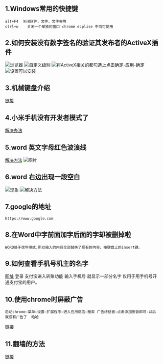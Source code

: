

## 1.Windows常用的快捷键

    alt+F4  关闭软件，文件，文件夹等
    ctrl+w    关闭一个单独的窗口 chrome ecplise 中均可使用

## 2.如何安装没有数字签名的验证其发布者的ActiveX插件

![浏览器][1]
![自定义级别][2]
![将ActiveX相关的都勾选上点击确定-应用-确定][3]
![设置可以安装][4]
  
## 3.机械键盘介绍
[链接][5]

## 4.小米手机没有开发者模式了
[解决办法][6]
## 5.word 英文字母红色波浪线

[解决方法][7]
![图片][8]
## 6.word 右边出现一段空白
![现象][9]
![解决方法][10]
## 7.google的地址

    https://www.google.com
## 8.在Word中字前面加字后面的字却被删掉啦

	WORD处于改写模式,所以输入的内容全部替换了现有的内容，按键盘上的insert键。
## 9.如何查看手机号机主的名字

[网址][11]
    	登录 支付宝进入转账功能  输入手机号 就显示一部分名字  仅用于用手机号开通支付宝的用户。
## 10.使用chrome时屏蔽广告

	启动chrome—菜单—设置—扩展程序—进入应用商店—搜索 广告终结者—点击添加安装即可-以后就没有广告了  哈哈
[链接][12]    

## 11.翻墙的方法

[链接][13]



  [1]: ./images/1468232704065.jpg "1468232704065.jpg"
  [2]: ./images/1468232731042.jpg "1468232731042.jpg"
  [3]: ./images/1468232755692.jpg "1468232755692.jpg"
  [4]: ./images/%E6%90%9C%E7%8B%97%E6%88%AA%E5%9B%BE20160711180908.png "搜狗截图20160711180908.png"
  [5]: http://jingyan.baidu.com/article/03b2f78c572a945ea237ae13.html
  [6]: http://jingyan.baidu.com/article/148a192189fab24d71c3b13e.html
  [7]: http://jingyan.baidu.com/article/93f9803fe8a2f6e0e46f55f3.html
  [8]: ./images/1471421102345.jpg "1471421102345.jpg"
  [9]: ./images/1471578315419.jpg "1471578315419.jpg"
  [10]: ./images/1471578484028.jpg "1471578484028.jpg"
  [11]: http://jingyan.baidu.com/article/f79b7cb35cea439145023e53.html
  [12]: http://jingyan.baidu.com/article/0964eca23af7c08284f53676.html
  [13]: http://zhangge.net/4586.html#title-1
